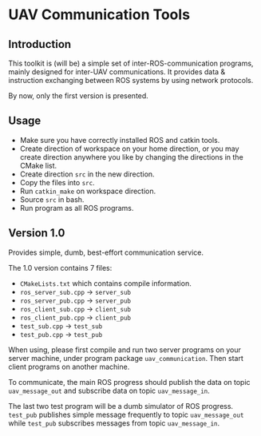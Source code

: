 # UAV Communication Tools
## Introduction
This toolkit is (will be) a simple set of inter-ROS-communication programs, mainly designed for inter-UAV communications. It provides data & instruction exchanging between ROS systems by using network protocols.

By now, only the first version is presented.

## Usage
- Make sure you have correctly installed ROS and catkin tools.
- Create direction of workspace on your home direction, or you may create direction anywhere you like by changing the directions in the CMake list.
- Create direction `src` in the new direction.
- Copy the files into `src`.
- Run `catkin_make` on workspace direction.
- Source `src` in bash.
- Run program as all ROS programs.

## Version 1.0
Provides simple, dumb, best-effort communication service.

The 1.0 version contains 7 files:
- `CMakeLists.txt` which contains compile information.
- `ros_server_sub.cpp` -> `server_sub`
- `ros_server_pub.cpp` -> `server_pub`
- `ros_client_sub.cpp` -> `client_sub`
- `ros_client_pub.cpp` -> `client_pub`
- `test_sub.cpp` -> `test_sub`
- `test_pub.cpp` -> `test_pub`

When using, please first compile and run two server programs on your server machine, under program package `uav_communication`. Then start client programs on another machine.

To communicate, the main ROS progress should publish the data on topic `uav_message_out` and subscribe data on topic `uav_message_in`.

The last two test program will be a dumb simulator of ROS progress. `test_pub` publishes simple message frequently to topic `uav_message_out` while `test_pub` subscribes messages from topic `uav_message_in`.
